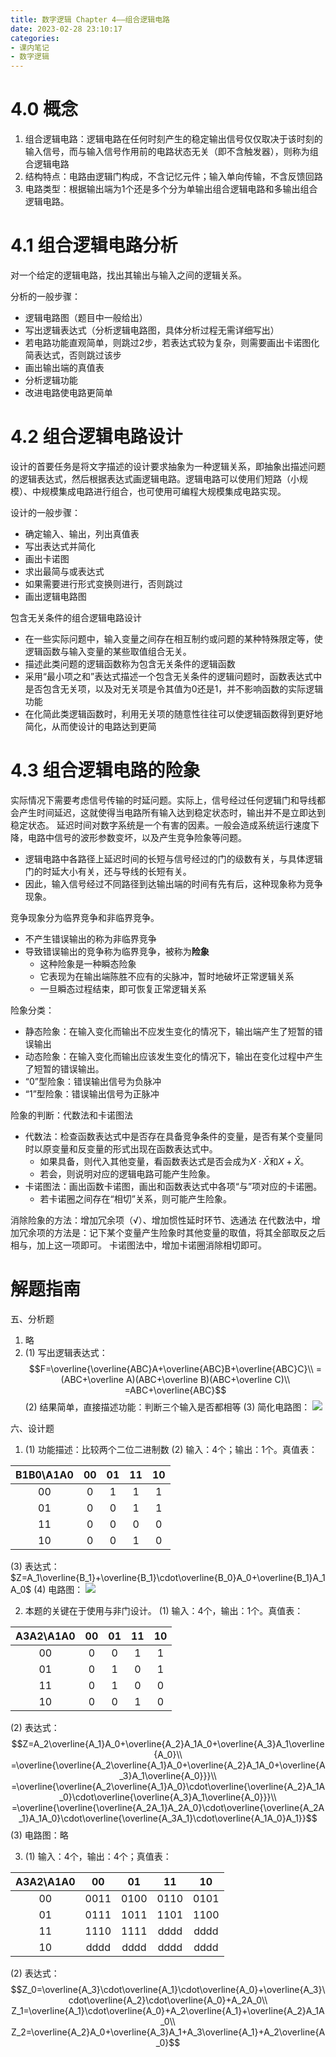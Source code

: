 ```yaml
---
title: 数字逻辑 Chapter 4——组合逻辑电路
date: 2023-02-28 23:10:17
categories:
- 课内笔记
- 数字逻辑
---
```

# 4.0 概念
1. 组合逻辑电路：逻辑电路在任何时刻产生的稳定输出信号仅仅取决于该时刻的输入信号，而与输入信号作用前的电路状态无关（即不含触发器），则称为组合逻辑电路
2. 结构特点：电路由逻辑门构成，不含记忆元件；输入单向传输，不含反馈回路
3. 电路类型：根据输出端为1个还是多个分为单输出组合逻辑电路和多输出组合逻辑电路。

# 4.1 组合逻辑电路分析
对一个给定的逻辑电路，找出其输出与输入之间的逻辑关系。

分析的一般步骤：
- 逻辑电路图（题目中一般给出）
- 写出逻辑表达式（分析逻辑电路图，具体分析过程无需详细写出）
- 若电路功能直观简单，则跳过2步，若表达式较为复杂，则需要画出卡诺图化简表达式，否则跳过该步
- 画出输出端的真值表
- 分析逻辑功能
- 改进电路使电路更简单

# 4.2 组合逻辑电路设计
设计的首要任务是将文字描述的设计要求抽象为一种逻辑关系，即抽象出描述问题的逻辑表达式，然后根据表达式画逻辑电路。逻辑电路可以使用们短路（小规模）、中规模集成电路进行组合，也可使用可编程大规模集成电路实现。

设计的一般步骤：
- 确定输入、输出，列出真值表
- 写出表达式并简化
- 画出卡诺图
- 求出最简与或表达式
- 如果需要进行形式变换则进行，否则跳过
- 画出逻辑电路图

包含无关条件的组合逻辑电路设计
- 在一些实际问题中，输入变量之间存在相互制约或问题的某种特殊限定等，使逻辑函数与输入变量的某些取值组合无关。
- 描述此类问题的逻辑函数称为包含无关条件的逻辑函数
- 采用“最小项之和”表达式描述一个包含无关条件的逻辑问题时，函数表达式中是否包含无关项，以及对无关项是令其值为0还是1，并不影响函数的实际逻辑功能
- 在化简此类逻辑函数时，利用无关项的随意性往往可以使逻辑函数得到更好地简化，从而使设计的电路达到更简

# 4.3 组合逻辑电路的险象
实际情况下需要考虑信号传输的时延问题。实际上，信号经过任何逻辑门和导线都会产生时间延迟，这就使得当电路所有输入达到稳定状态时，输出并不是立即达到稳定状态。
延迟时间对数字系统是一个有害的因素。一般会造成系统运行速度下降，电路中信号的波形参数变坏，以及产生竞争险象等问题。
- 逻辑电路中各路径上延迟时间的长短与信号经过的门的级数有关，与具体逻辑门的时延大小有关，还与导线的长短有关。
- 因此，输入信号经过不同路径到达输出端的时间有先有后，这种现象称为竞争现象。

竞争现象分为临界竞争和非临界竞争。
- 不产生错误输出的称为非临界竞争
- 导致错误输出的竞争称为临界竞争，被称为**险象**
	- 这种险象是一种瞬态险象
	- 它表现为在输出端陈胜不应有的尖脉冲，暂时地破坏正常逻辑关系
	- 一旦瞬态过程结束，即可恢复正常逻辑关系

险象分类：
- 静态险象：在输入变化而输出不应发生变化的情况下，输出端产生了短暂的错误输出
- 动态险象：在输入变化而输出应该发生变化的情况下，输出在变化过程中产生了短暂的错误输出。
- “0”型险象：错误输出信号为负脉冲
- “1”型险象：错误输出信号为正脉冲

险象的判断：代数法和卡诺图法
- 代数法：检查函数表达式中是否存在具备竞争条件的变量，是否有某个变量同时以原变量和反变量的形式出现在函数表达式中。
	- 如果具备，则代入其他变量，看函数表达式是否会成为$X\cdot \bar X$和$X+ \bar X$。
	- 若会，则说明对应的逻辑电路可能产生险象。
- 卡诺图法：画出函数卡诺图，画出和函数表达式中各项“与”项对应的卡诺圈。
	- 若卡诺圈之间存在“相切”关系，则可能产生险象。

消除险象的方法：增加冗余项（√）、增加惯性延时环节、选通法
在代数法中，增加冗余项的方法是：记下某个变量产生险象时其他变量的取值，将其全部取反之后相与，加上这一项即可。
卡诺图法中，增加卡诺圈消除相切即可。

# 解题指南

五、分析题
1. 略
2. (1) 写出逻辑表达式：
$$F=\overline{\overline{ABC}A+\overline{ABC}B+\overline{ABC}C}\\
=(ABC+\overline A)(ABC+\overline B)(ABC+\overline C)\\
=ABC+\overline{ABC}$$
(2) 结果简单，直接描述功能：判断三个输入是否都相等
(3) 简化电路图：
![](1.png)

六、设计题
1. (1) 功能描述：比较两个二位二进制数
(2) 输入：4个；输出：1个。真值表：

|B1B0\A1A0|00|01|11|10|
|:-:|:-:|:-:|:-:|:-:|
|00|0|1|1|1|
|01|0|0|1|1|
|11|0|0|0|0|
|10|0|0|1|0|

(3) 表达式：$Z=A_1\overline{B_1}+\overline{B_1}\cdot\overline{B_0}A_0+\overline{B_1}A_1A_0$
(4) 电路图：
![](2.png)

2. 本题的关键在于使用与非门设计。
(1) 输入：4个，输出：1个。真值表：

|A3A2\A1A0|00|01|11|10|
|:-:|:-:|:-:|:-:|:-:|
|00|0|0|1|1|
|01|0|1|0|1|
|11|0|1|0|0|
|10|0|0|1|0|

(2) 表达式：
$$Z=A_2\overline{A_1}A_0+\overline{A_2}A_1A_0+\overline{A_3}A_1\overline{A_0}\\
=\overline{\overline{A_2\overline{A_1}A_0+\overline{A_2}A_1A_0+\overline{A_3}A_1\overline{A_0}}}\\
=\overline{\overline{A_2\overline{A_1}A_0}\cdot\overline{\overline{A_2}A_1A_0}\cdot\overline{\overline{A_3}A_1\overline{A_0}}}\\
=\overline{\overline{\overline{A_2A_1}A_2A_0}\cdot\overline{\overline{A_2A_1}A_1A_0}\cdot\overline{\overline{A_3A_1}\cdot\overline{A_1A_0}A_1}}$$
(3) 电路图：略

3. (1) 输入：4个，输出：4个；真值表：

|A3A2\A1A0|00|01|11|10|
|:-:|:-:|:-:|:-:|:-:|
|00|0011|0100|0110|0101|
|01|0111|1011|1101|1100|
|11|1110|1111|dddd|dddd|
|10|dddd|dddd|dddd|dddd|

(2) 表达式：
$$Z_0=\overline{A_3}\cdot\overline{A_1}\cdot\overline{A_0}+\overline{A_3}\cdot\overline{A_2}\cdot\overline{A_0}+A_2A_0\\
Z_1=\overline{A_1}\cdot\overline{A_0}+A_2\overline{A_1}+\overline{A_2}A_1A_0\\
Z_2=\overline{A_2}A_0+\overline{A_3}A_1+A_3\overline{A_1}+A_2\overline{A_0}$$

